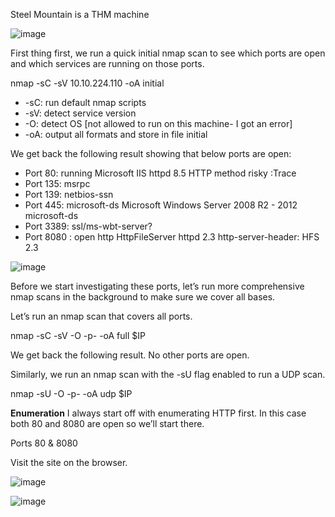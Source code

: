Steel Mountain is a THM machine 

![image](https://github.com/user-attachments/assets/c9a4dba0-4117-4d65-9e7f-3f8dd916f518)

First thing first, we run a quick initial nmap scan to see which ports are open and which services are running on those ports.

nmap -sC -sV 10.10.224.110 -oA initial  

* -sC: run default nmap scripts
* -sV: detect service version
* -O: detect OS [not allowed to run on this machine- I got an error]
* -oA: output all formats and store in file initial

We get back the following result showing that below ports are open:

* Port 80: running Microsoft IIS httpd 8.5 HTTP method risky :Trace
* Port 135: msrpc
* Port 139: netbios-ssn
* Port 445:  microsoft-ds       Microsoft Windows Server 2008 R2 - 2012 microsoft-ds
* Port 3389: ssl/ms-wbt-server?
* Port 8080 : open  http               HttpFileServer httpd 2.3 http-server-header: HFS 2.3





![image](https://github.com/user-attachments/assets/66f63413-c1bd-4ba1-9f8d-703c42515757)

Before we start investigating these ports, let’s run more comprehensive nmap scans in the background to make sure we cover all bases.

Let’s run an nmap scan that covers all ports.

nmap -sC -sV -O -p- -oA full $IP


We get back the following result. No other ports are open.



Similarly, we run an nmap scan with the -sU flag enabled to run a UDP scan.

nmap -sU -O -p- -oA udp $IP


**Enumeration**
I always start off with enumerating HTTP first. In this case both 80 and 8080 are open so we’ll start there.

Ports 80 & 8080

Visit the site on the browser.

![image](https://github.com/user-attachments/assets/12aec968-4a0e-4c18-8c4d-7302df33f566)


![image](https://github.com/user-attachments/assets/6de5a185-9e60-4c41-bc2a-eec9d4a12a2c)

